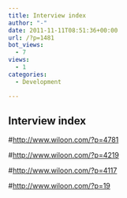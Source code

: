 ```yaml
---
title: Interview index
author: "-"
date: 2011-11-11T08:51:36+00:00
url: /?p=1481
bot_views:
  - 7
views:
  - 1
categories:
  - Development

---
```

## Interview index
#http://www.wiloon.com/?p=4781

#http://www.wiloon.com/?p=4219

#http://www.wiloon.com/?p=4117

#http://www.wiloon.com/?p=19